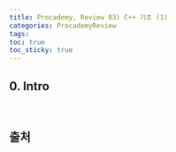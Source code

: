 ```yaml
---
title: Procademy, Review 03) C++ 기초 (1)
categories: ProcademyReview
tags: 
toc: true
toc_sticky: true
---
```

## **0. Intro**



<br/>

## **출처**

